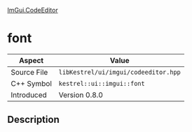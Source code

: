 [ImGui.CodeEditor](index)
# font
| Aspect | Value |
| --- | --- |
| Source File | `libKestrel/ui/imgui/codeeditor.hpp` |
| C++ Symbol | `kestrel::ui::imgui::font` |
| Introduced | Version 0.8.0 |
## Description

